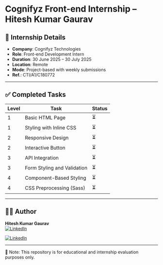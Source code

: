 # Cognifyz Front-end Internship – Hitesh Kumar Gaurav

## 📌 Internship Details

- **Company**: Cognifyz Technologies
- **Role**: Front-end Development Intern
- **Duration**: 30 June 2025 – 30 July 2025
- **Location**: Remote
- **Mode**: Project-based with weekly submissions
- **Ref.**: CTI/A1/C180772


---

## ✅ Completed Tasks

| Level | Task                        | Status  |
|-------|-----------------------------|---------|
| 1     | Basic HTML Page             | ⏳      |
| 1     | Styling with Inline CSS     | ⏳      |
| 2     | Responsive Design           | ⏳      |
| 2     | Interactive Button          | ⏳      |
| 3     | API Integration             | ⏳      |
| 3     | Form Styling and Validation | ⏳      |
| 4     | Component-Based Styling     | ⏳      |
| 4     | CSS Preprocessing (Sass)    | ⏳      |

---

## 🧑‍💻 Author

**Hitesh Kumar Gaurav**  
[![LinkedIn](https://skillicons.dev/icons?i=linkedin)](https://www.linkedin.com/in/hiteshkgaurav/)  



[![LinkedIn](https://skillicons.dev/icons?i=gmail)](mailto:hitesh164722@gmail.com) 

---

📌 Note: This repository is for educational and internship evaluation purposes only.